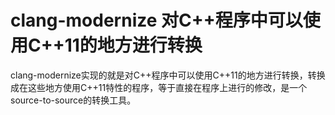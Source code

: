 # clang-modernize 对C++程序中可以使用C++11的地方进行转换

clang-modernize实现的就是对C++程序中可以使用C++11的地方进行转换，转换成在这些地方使用C++11特性的程序，等于直接在程序上进行的修改，是一个source-to-source的转换工具。
